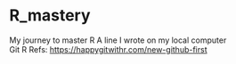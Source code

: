 # R_mastery
My journey to master R
A line I wrote on my local computer  
Git R Refs: https://happygitwithr.com/new-github-first  
